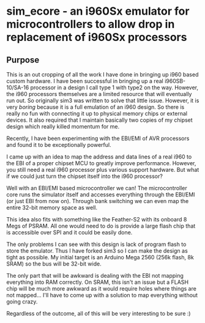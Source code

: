 # sim_ecore - an i960Sx emulator for microcontrollers to allow drop in replacement of i960Sx processors

## Purpose
This is an out cropping of all the work I have done in bringing up i960 based
custom hardware. I have been successful in bringing up a real i960SB-10/SA-16
processor in a design I call type 1 with type2 on the way. However, the i960
processors themselves are a limited resource that will eventually run out. So
originally sim3 was written to solve that little issue. However, it is very
_boring_ because it is a full emulation of an i960 design. So there is really
no fun with connecting it up to physical memory chips or external devices. 
It also required that I maintain basically two copies of my chipset design
which really killed momentum for me. 

Recently, I have been experimenting with the EBI/EMI of AVR processors and
found it to be exceptionally powerful.

I came up with an idea to map the address and data lines of a real i960 to the
EBI of a proper chipset MCU to greatly improve performance. However, you still
need a real i960 processor plus various support hardware. But what if we could
just turn the chipset itself into the i960 processor? 

Well with an EBI/EMI based microcontroller we can! The microcontroller core
runs the simulator itself and accesses everything through the EBI/EMI (or just
EBI from now on). Through bank switching we can even map the entire 32-bit
memory space as well.

This idea also fits with something like the Feather-S2 with its onboard 8 Megs
of PSRAM. All one would need to do is provide a large flash chip that is
accessible over SPI and it could be easily done. 

The only problems I can see with this design is lack of program flash to store
the emulator. Thus I have forked sim3 so I can make the design as tight as
possible. My initial target is an Arduino Mega 2560 (256k flash, 8k SRAM) so the
bus will be 32-bit wide.

The only part that will be awkward is dealing with the EBI not mapping
everything into RAM correctly. On SRAM, this isn't an issue but a FLASH chip
will be much more awkward as it would require holes where things are not
mapped... I'll have to come up with a solution to map everything without going
crazy. 

Regardless of the outcome, all of this will be very interesting to be sure :)

